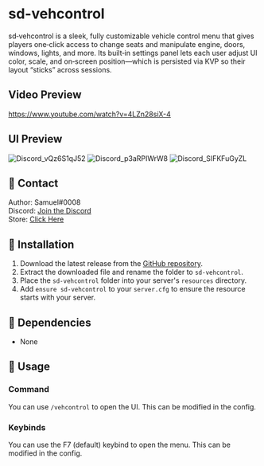 # sd-vehcontrol

sd‑vehcontrol is a sleek, fully customizable vehicle control menu that gives players one‑click access to change seats and manipulate engine, doors, windows, lights, and more. Its built‑in settings panel lets each user adjust UI color, scale, and on‑screen position—which is persisted via KVP so their layout “sticks” across sessions.

## Video Preview
https://www.youtube.com/watch?v=4LZn28siX-4

## UI Preview
![Discord_vQz6S1qJ52](https://github.com/user-attachments/assets/0032a6ba-6632-445a-92b2-803c41df1c15)
![Discord_p3aRPIWrW8](https://github.com/user-attachments/assets/3720f62b-4fab-4f13-aeb5-f2d662bd4224)
![Discord_SIFKFuGyZL](https://github.com/user-attachments/assets/772eeb9b-c0cb-42f1-8049-24b4f7e553f1)


## 🔔 Contact

Author: Samuel#0008  
Discord: [Join the Discord](https://discord.gg/FzPehMQaBQ)  
Store: [Click Here](https://fivem.samueldev.shop)

## 💾 Installation

1. Download the latest release from the [GitHub repository](https://github.com/Samuels-Development/sd-vehcontrol/releases).
2. Extract the downloaded file and rename the folder to `sd-vehcontrol`.
3. Place the `sd-vehcontrol` folder into your server's `resources` directory.
4. Add `ensure sd-vehcontrol` to your `server.cfg` to ensure the resource starts with your server.


## 📖 Dependencies
- None

## 📖 Usage

### Command
You can use `/vehcontrol` to open the UI. This can be modified in the config.

### Keybinds
You can use the F7 (default) keybind to open the menu. This can be modified in the config.

